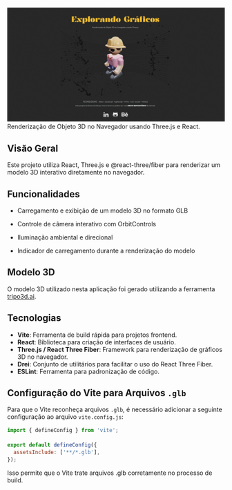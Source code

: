 ![Prévia da página - Preview of the page](./public/avatar_01.png) 
Renderização de Objeto 3D no Navegador usando Three.js e React.

## Visão Geral

Este projeto utiliza React, Three.js e @react-three/fiber para renderizar um modelo 3D interativo diretamente no navegador.

## Funcionalidades

* Carregamento e exibição de um modelo 3D no formato GLB

* Controle de câmera interativo com OrbitControls

* Iluminação ambiental e direcional

* Indicador de carregamento durante a renderização do modelo

## Modelo 3D

O modelo 3D utilizado nesta aplicação foi gerado utilizando a ferramenta [tripo3d.ai](https://www.tripo3d.ai/).

## Tecnologias

* **Vite**: Ferramenta de build rápida para projetos frontend.
* **React**: Biblioteca para criação de interfaces de usuário.
* **Three.js / React Three Fiber**: Framework para renderização de gráficos 3D no navegador.
* **Drei**: Conjunto de utilitários para facilitar o uso do React Three Fiber.
* **ESLint**: Ferramenta para padronização de código.

## Configuração do Vite para Arquivos ```.glb```

Para que o Vite reconheça arquivos ```.glb```, é necessário adicionar a seguinte configuração ao arquivo ```vite.config.js```:

```js
import { defineConfig } from 'vite';

export default defineConfig({
  assetsInclude: ['**/*.glb'],
});
```
Isso permite que o Vite trate arquivos .glb corretamente no processo de build.
